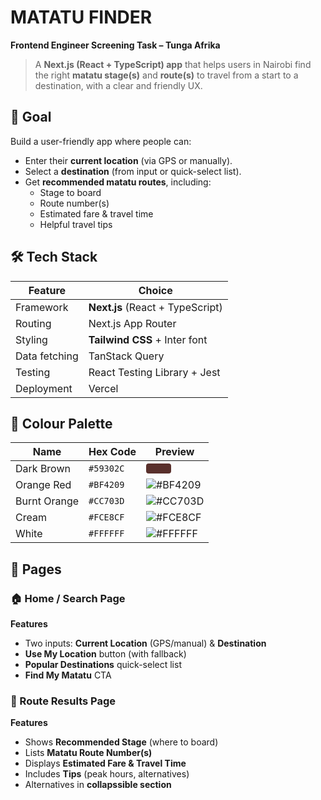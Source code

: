 # MATATU FINDER

**Frontend Engineer Screening Task – Tunga Afrika**

> A **Next.js (React + TypeScript) app** that helps users in Nairobi find the right **matatu stage(s)** and **route(s)** to travel from a start to a destination, with a clear and friendly UX.

## 🎯 Goal
Build a user-friendly app where people can:
- Enter their **current location** (via GPS or manually).
- Select a **destination** (from input or quick-select list).
- Get **recommended matatu routes**, including:  
  - Stage to board  
  - Route number(s)  
  - Estimated fare & travel time  
  - Helpful travel tips

## 🛠 Tech Stack

| Feature | Choice |
|---------|---------|
| Framework | **Next.js** (React + TypeScript) |
| Routing | Next.js App Router |
| Styling | **Tailwind CSS** + Inter font |
| Data fetching | TanStack Query |
| Testing | React Testing Library + Jest |
| Deployment | Vercel |

<!-- ## 🎨 Styling Guide

**Font:** [Inter](https://fonts.google.com/specimen/Inter)  

```css
@import url('https://fonts.googleapis.com/css2?family=Inter:wght@400;600;700&display=swap');

body {
  font-family: 'Inter', sans-serif;
} -->

## 🎨 Colour Palette

| Name         | Hex Code  | Preview |
|--------------|-----------|---------|
| Dark Brown   | `#59302C` | <span style="background-color:#59302C; padding:8px 20px; border-radius:4px; display:inline-block;"></span> |
| Orange Red   | `#BF4209` | ![#BF4209](https://via.placeholder.com/20/BF4209/000000?text=+) |
| Burnt Orange | `#CC703D` | ![#CC703D](https://via.placeholder.com/20/CC703D/000000?text=+) |
| Cream        | `#FCE8CF` | ![#FCE8CF](https://via.placeholder.com/20/FCE8CF/000000?text=+) |
| White        | `#FFFFFF` | ![#FFFFFF](https://via.placeholder.com/20/FFFFFF/000000?text=+) |


## 📄 Pages

### 🏠 Home / Search Page  

**Features**  
- Two inputs: **Current Location** (GPS/manual) & **Destination**  
- **Use My Location** button (with fallback)  
- **Popular Destinations** quick-select list  
- **Find My Matatu** CTA


### 📍 Route Results Page  

**Features**  
- Shows **Recommended Stage** (where to board)  
- Lists **Matatu Route Number(s)**  
- Displays **Estimated Fare & Travel Time**  
- Includes **Tips** (peak hours, alternatives)  
- Alternatives in **collapssible section** 
